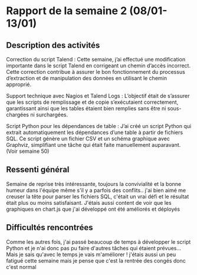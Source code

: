 # Rapport de la semaine 2 (08/01-13/01)
## Description des activités
Correction du script Talend : Cette semaine, j’ai effectué une modification importante dans le script Talend en corrigeant un chemin d’accès incorrect. Cette correction contribue à assurer le bon fonctionnement du processus d’extraction et de manipulation des données en utilisant le chemin approprié.

Support technique avec Nagios et Talend Logs : L’objectif était de s’assurer que les scripts de remplissage et de copie s’exécutaient correctement, garantissant ainsi que les tables étaient bien remplies sans être ni sous-chargées ni surchargées.

Script Python pour les dépendances de table : J’ai créé un script Python qui extrait automatiquement les dépendances d’une table à partir de fichiers SQL. Ce script génère un fichier CSV et un schéma graphique avec Graphviz, simplifiant une tâche qui était faite manuellement auparavant. (Voir semaine 50)

## Ressenti général 
Semaine de reprise très intéressante, toujours la convivialité et la bonne humeur dans l'équipe même s'il y a parfois des conflits.. j'ai bien aimé me creuser la tête pour parser les fichiers SQL, c'était un vrai défi et le résultat était plus ou moins satisfaisant. J'étais aussi content de voir que les graphiques en chart.js que j'ai développé ont été améliorés et déployés

## Difficultés rencontrées
Comme les autres fois, j'ai passé beaucoup de temps à développer le script Python et je n'ai donc pas pu faire d'autres tâches qui étaient prévues... Mais je sais qu'avec le temps je vais m'améliorer ! j'étais aussi un peu fatigué cette semaine mais je pense que c'est la rentrée des congés donc c'est normal